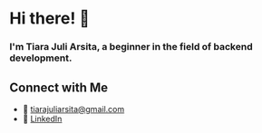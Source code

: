 # Hi there! 👋

<h3>I'm Tiara Juli Arsita, a beginner in the field of backend development.</h3>

## Connect with Me
- 📧 [tiarajuliarsita@gmail.com](mailto:tiarajuliarsita@gmail.com)
- 🔗 [LinkedIn](www.linkedin.com/in/tiarajuliarsita)

